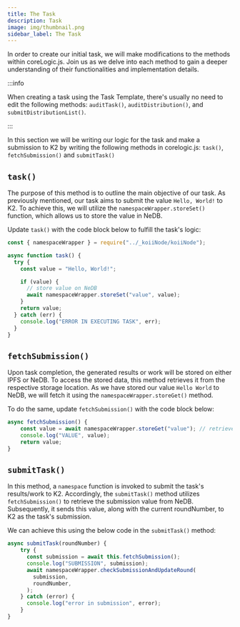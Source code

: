 ```yaml
---
title: The Task
description: Task
image: img/thumbnail.png
sidebar_label: The Task
---
```


In order to create our initial task, we will make modifications to the methods within coreLogic.js. Join us as we delve into each method to gain a deeper understanding of their functionalities and implementation details.

:::info

When creating a task using the Task Template, there's usually no need to edit the following methods: `auditTask()`, `auditDistribution()`, and `submitDistributionList()`.

:::

In this section we will be writing our logic for the task and make a submission to K2 by writing the following methods in corelogic.js: `task()`, `fetchSubmission()` and `submitTask()`

## `task()`

The purpose of this method is to outline the main objective of our task. As previously mentioned, our task aims to submit the value `Hello, World!` to K2. To achieve this, we will utilize the `namespaceWrapper.storeSet()` function, which allows us to store the value in NeDB.

Update `task()` with the code block below to fulfill the task's logic:

```js
const { namespaceWrapper } = require("../_koiiNode/koiiNode");

async function task() {
  try {
    const value = "Hello, World!";

    if (value) {
      // store value on NeDB
      await namespaceWrapper.storeSet("value", value);
    }
    return value;
  } catch (err) {
    console.log("ERROR IN EXECUTING TASK", err);
  }
}
```

## `fetchSubmission()`

Upon task completion, the generated results or work will be stored on either IPFS or NeDB. To access the stored data, this method retrieves it from the respective storage location. As we have stored our value `Hello World` to NeDB, we will fetch it using the `namespaceWrapper.storeGet()` method.

To do the same, update `fetchSubmission()` with the code block below:

```js
async fetchSubmission() {
    const value = await namespaceWrapper.storeGet("value"); // retrieves the value
    console.log("VALUE", value);
    return value;
}
```

## `submitTask()`

In this method, a `namespace` function is invoked to submit the task's results/work to K2. Accordingly, the `submitTask()` method utilizes `fetchSubmission()` to retrieve the submission value from NeDB. Subsequently, it sends this value, along with the current roundNumber, to K2 as the task's submission.

We can achieve this using the below code in the `submitTask()` method:

```js
async submitTask(roundNumber) {
    try {
      const submission = await this.fetchSubmission();
      console.log("SUBMISSION", submission);
      await namespaceWrapper.checkSubmissionAndUpdateRound(
        submission,
        roundNumber,
      );
    } catch (error) {
      console.log("error in submission", error);
    }
}
```
